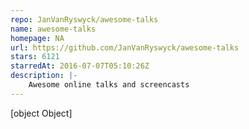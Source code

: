 ```yaml
---
repo: JanVanRyswyck/awesome-talks
name: awesome-talks
homepage: NA
url: https://github.com/JanVanRyswyck/awesome-talks
stars: 6121
starredAt: 2016-07-07T05:10:26Z
description: |-
    Awesome online talks and screencasts
---
```


[object Object]
